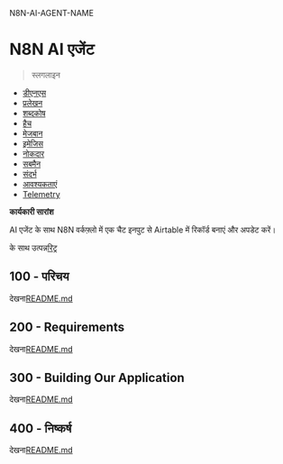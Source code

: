 N8N-AI-AGENT-NAME

# N8N AI एजेंट

> स्लगलाइन

-   [डीएनएस](./DNS.md)
-   [प्रलेखन](./DOCUMENTATION.md)
-   [शब्दकोष](./GLOSSARY.md)
-   [हैच](./HATCH.md)
-   [मेजबान](./HOSTS.md)
-   [इमेजिस](./IMAGES.md)
-   [नोकदार](./NX.md)
-   [सबमैन](./PODMAN.md)
-   [संदर्भ](./REFERENCES.md)
-   [आवश्यकताएं](./REQUIREMENTS.md)
-   [Telemetry](./TELEMETRY.md)

**कार्यकारी सारांश**

AI एजेंट के साथ N8N वर्कफ़्लो में एक चैट इनपुट से Airtable में रिकॉर्ड बनाएं और अपडेट करें।

के साथ उत्पन्न[रिट्र](https://app.rytr.me)

## 100 - परिचय

देखना[README.md](./100/README.md)

## 200 - Requirements

देखना[README.md](./200/README.md)

## 300 - Building Our Application

देखना[README.md](./300/README.md)

## 400 - निष्कर्ष

देखना[README.md](./400/README.md)
